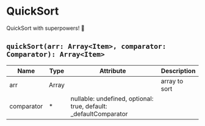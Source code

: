 # QuickSort

QuickSort with superpowers! 💪

## `quickSort(arr: Array<Item>, comparator: Comparator): Array<Item>`

| Name       | Type        | Attribute                                                         | Description   |
| ---------- | ----------- | ----------------------------------------------------------------- | ------------- |
| arr        | Array<Item> |                                                                   | array to sort |
| comparator | \*          | nullable: undefined, optional: true, default: \_defaultComparator |
